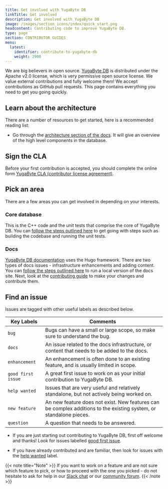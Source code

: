 ```yaml
---
title: Get involved with YugaByte DB
linkTitle: Get involved
description: Get involved with YugaByte DB
image: /images/section_icons/index/quick_start.png
headcontent: Contributing code to improve YugaByte DB.
type: page
section: CONTRIBUTOR GUIDES
menu:
  latest:
    identifier: contribute-to-yugabyte-db
    weight: 2900
---
```


We are big believers in open source. [YugaByte DB](https://github.com/YugaByte/yugabyte-db) is distributed under the Apache v2.0 license, which is very permissive open source license. We value external contributions and fully welcome them! We accept contributions as GitHub pull requests. This page contains everything you need to get you going quickly.

## Learn about the architecture

There are a number of resources to get started, here is a recommended reading list:

* Go through the [architecture section of the docs](../architecture/). It will give an overview of the high level components in the database.

## Sign the CLA

Before your first contribution is accepted, you should complete the online form [YugaByte CLA (contributor license agreement)](https://docs.google.com/forms/d/11hn-vBGhOZRunclC3NKmSX1cvQVrU--r0ldDLqasRIo/edit).

## Pick an area

There are a few areas you can get involved in depending on your interests.

### Core database

This is the C++ code and the unit tests that comprise the core of YugaByte DB. You can [follow the steps outlined here](core-database/checklist) to get going with steps such as building the codebase and running the unit tests.

### Docs

[YugaByte DB documentation](/) uses the Hugo framework. There are two types of docs issues - infrastructure enhancements and adding content. You can [follow the steps outlined here](https://github.com/YugaByte/docs) to run a local version of the docs site. Next, look at the [contributing guide](https://github.com/YugaByte/docs/blob/master/CONTRIBUTING.md) to make your changes and contribute them.

## Find an issue

Issues are tagged with other useful labels as described below.

| Key Labels         |  Comments      |
| ------------------ | -------------- |
| `bug`              | Bugs can have a small or large scope, so make sure to understand the bug. |
| `docs`             | An issue related to the docs infrastructure, or content that needs to be added to the docs. |
| `enhancement`      | An enhancement is often done to an existing feature, and is usually limited in scope. |
| `good first issue` | A great first issue to work on as your initial contribution to YugaByte DB. |
| `help wanted`      | Issues that are very useful and relatively standalone, but not actively being worked on. |
| `new feature`      | An new feature does not exist. New features can be complex additions to the existing system, or standalone pieces. |
| `question`         | A question that needs to be answered. |

* If you are just starting out contributing to YugaByte DB, first off welcome and thanks! Look for issues labelled [good first issue](https://github.com/YugaByte/yugabyte-db/issues?q=is%3Aopen+is%3Aissue+label%3A%22good+first+issue%22).

* If you have already contributed and are familiar, then look for issues with the [help wanted](https://github.com/YugaByte/yugabyte-db/issues?q=is%3Aopen+is%3Aissue+label%3A%22help+wanted%22) label.

{{< note title="Note" >}}
If you want to work on a feature and are not sure which feature to pick, or how to proceed with the one you picked - do not hesitate to ask for help in our [Slack chat](https://www.yugabyte.com/slack) or our [community forum](https://forum.yugabyte.com/).
{{< /note >}}
